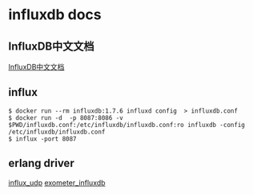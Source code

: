 # influxdb docs

## InfluxDB中文文档
[InfluxDB中文文档](https://jasper-zhang1.gitbooks.io/influxdb/)

## influx

``` shell
$ docker run --rm influxdb:1.7.6 influxd config  > influxdb.conf
$ docker run -d  -p 8087:8086 -v $PWD/influxdb.conf:/etc/influxdb/influxdb.conf:ro influxdb -config /etc/influxdb/influxdb.conf
$ influx -port 8087
```


## erlang driver
[influx_udp](https://github.com/palkan/influx_udp)
[exometer_influxdb](https://github.com/travelping/exometer_influxdb)
